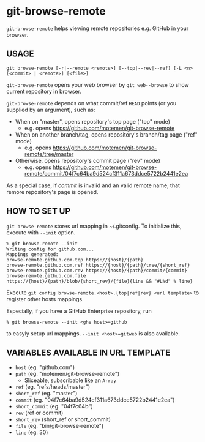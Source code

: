 git-browse-remote
=================

`git-browse-remote` helps viewing remote repositories e.g. GitHub in your browser.

USAGE
-----

```
git browse-remote [-r|--remote <remote>] [--top|--rev|--ref] [-L <n> [<commit> | <remote>] [<file>]
```

`git-browse-remote` opens your web browser by `git web--browse` to show current repository in browser.

`git-browse-remote` depends on what commit/ref `HEAD` points (or you supplied by an argument), such as:

 * When on "master", opens repository's top page ("top" mode)
   * e.g. opens https://github.com/motemen/git-browse-remote
 * When on another branch/tag, opens repository's branch/tag page ("ref" mode)
   * e.g. opens https://github.com/motemen/git-browse-remote/tree/master
 * Otherwise, opens repository's commit page ("rev" mode)
   * e.g. opens https://github.com/motemen/git-browse-remote/commit/04f7c64ba9d524cf311a673ddce5722b2441e2ea

As a special case, if <var>commit</var> is invalid and an valid remote name, that remore repository's page is opened.

HOW TO SET UP
-------------

`git browse-remote` stores url mapping in ~/.gitconfig.
To initialize this, execute with `--init` option.

```
% git browse-remote --init
Writing config for github.com...
Mappings generated:
browse-remote.github.com.top https://{host}/{path}
browse-remote.github.com.ref https://{host}/{path}/tree/{short_ref}
browse-remote.github.com.rev https://{host}/{path}/commit/{commit}
browse-remote.github.com.file https://{host}/{path}/blob/{short_rev}/{file}{line && "#L%d" % line}
```

Execute `git config browse-remote.<host>.{top|ref|rev} <url template>`
to register other hosts mappings.

Especially, if you have a GitHub Enterprise repository, run

```
% git browse-remote --init <ghe host>=github
```

to easyly setup url mappings. `--init <host>=gitweb` is also available.

VARIABLES AVAILABLE IN URL TEMPLATE
-----------------------------------

 * `host` (eg. "github.com")
 * `path` (eg. "motemen/git-browse-remote")
   * Sliceable, subscribable like an `Array`
 * `ref` (eg. "refs/heads/master")
 * `short_ref` (eg. "master")
 * `commit` (eg. "04f7c64ba9d524cf311a673ddce5722b2441e2ea")
 * `short_commit` (eg. "04f7c64b")
 * `rev` (ref or commit)
 * `short_rev` (short_ref or short_commit)
 * `file` (eg. "bin/git-browse-remote")
 * `line` (eg. 30)
